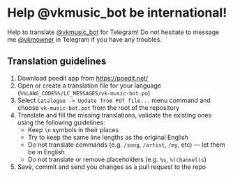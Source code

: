 # Help @vkmusic_bot be international!
Help to translate [@vkmusic_bot](https://telegram.me/vkmusic_bot) for Telegram!
Do not hesitate to message me [@vkmowner](https://telegram.me/vkmowner) in Telegram if you have any troubles.

## Translation guidelines
1. Download poedit app from https://poedit.net/ 
2. Open or create a translation file for your language (`%%LANG_CODE%%/LC_MESSAGES/vk-music-bot.po`)
3. Select `Catalogue -> Update from POT file...` menu command and choose `vk-music-bot.pot` from the root of the repository
4. Translate and fill the missing translations, validate the existing ones using the following guidelines:
    * Keep `\n` symbols in their places
    * Try to keep the same line lengths as the original English
    * Do not translate commands (e.g. `/song`, `/artist`, `/my`, etc) — let them be in English
    * Do not translate or remove placeholders (e.g. `%s`, `%(channel)s`)
5. Save, commit and send you changes as a pull request to the repo